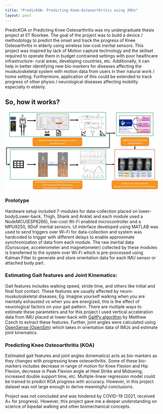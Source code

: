 ```yaml
---
title: "PredicKOA- Predicting Knee-Osteoarthritis using IMUs"
layout: post
---
```


PredicKOA or Predicting Knee Osteoarthritis was my undergraduate thesis project at IIT Roorkee. The goal of the project was to build a device / methodology to predict the onset and track the progress of Knee Osteoarthritis in elderly using wireless low-cost inertial sensors. This project was inspired by lack of Motion capture technology and the skillset required to operate them in budget contrained settings with poor healthcare infrastructure- rural areas, developing countries, etc. Additionally, it can help in better identifying new bio-markers for diseases affecting the muskuloskeletal system with motion data from users in their natural work / home setting. Furthermore, application of this could be extended to track progress of other physio / neurological diseases affecting mobility especially in elderly.



## So, how it works?
![PredicKOA working](/assets/predicKOA_process.jpg)

### Prototype
Hardware setup included 7-modules for data-collection placed on lower-body(Lower-back, Thigh, Shank and Ankle) and each module used a NodeMCU(ESP8266), low-cost Wi-Fi enabled microcontroller and a MPU9250, 9DoF inertial sensors. UI interface developed using MATLAB was used to send triggers over Wi-Fi for data-collection and system was hardcoded to trigger with different delays to enable approximate synchronization of data from each module. The raw inertial data (Gyroscope, accelerometer and magnetometer) collected by these modules is transferred to the system over Wi-Fi which is pre-processed using Kalman Filter to generate and store orientation data for each IMU sensor or attached body part.

### Estimating Gait features and Joint Kinematics:
Gait features includes walking speed, stride time, and others like initial and final foot contact. These features are usually affected by neuro-muskuloskeletal diseases; Eg. Imagine yourself walking when you are mentally exhausted vs when you are energized, this is the effect of neurological factors on your gait pattern. There are multiple ways to estimate these parameters and for this project I used vertical acceleration data from IMU placed at lower-back with [GaitPy algorithm](https://pypi.org/project/gaitpy/) by Matthew Czech to extract these features. Further, joint angles were calculated using [OpenSense (OpenSim)](https://simtk.org/projects/opensense) which takes in orientation data of IMUs and estimate joint kinematics.

### Predicting Knee Osteoarthritis (KOA)
Estimated gait features and joint angles (kinematics) acts as bio-markers as they changes with progressing knee osteoarthritis. Some of these bio-markers includes decrease in range of motion for Knee Flexion and Hip Flexion, decrease in Peak Flexion angle at Heel Strike and Midswing, increased double support time, etc. Multiple-linear regression model could be trained to predict KOA progress with accuracy. However, in this project dataset was not large enough to derive meaningful conclusions. 

Project was not concluded and was hindered by COVID-19 (2021, received A+ for progress). However, this project gave me a deeper understanding on science of bipedal walking and other biomechanical concepts.
